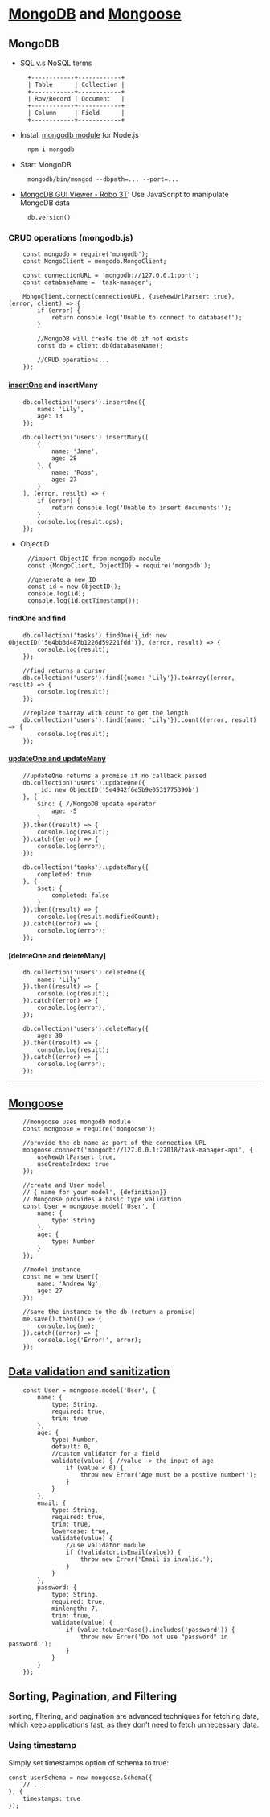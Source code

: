 # [MongoDB](https://docs.mongodb.com/) and [Mongoose](https://mongoosejs.com/)

## MongoDB

* SQL v.s NoSQL terms

        +------------+------------+
        | Table      | Collection |
        +------------+------------+
        | Row/Record | Document   |
        +------------+------------+
        | Column     | Field      |
        +------------+------------+

* Install [mongodb module](https://mongodb.github.io/node-mongodb-native/2.0/api/index.html) for Node.js

        npm i mongodb

* Start MongoDB

        mongodb/bin/mongod --dbpath=... --port=...

* [MongoDB GUI Viewer - Robo 3T](https://robomongo.org/download): Use JavaScript to manipulate MongoDB data

        db.version()

### CRUD operations (mongodb.js)

        const mongodb = require('mongodb');
        const MongoClient = mongodb.MongoClient;

        const connectionURL = 'mongodb://127.0.0.1:port';
        const databaseName = 'task-manager';

        MongoClient.connect(connectionURL, {useNewUrlParser: true}, (error, client) => {
            if (error) {
                return console.log('Unable to connect to database!');
            }

            //MongoDB will create the db if not exists
            const db = client.db(databaseName); 

            //CRUD operations...
        });

#### [insertOne](https://mongodb.github.io/node-mongodb-native/2.0/api/Collection.html#insertOne) and insertMany

        db.collection('users').insertOne({
            name: 'Lily',
            age: 13
        });

        db.collection('users').insertMany([
            {
                name: 'Jane',
                age: 28
            }, {
                name: 'Ross',
                age: 27
            }
        ], (error, result) => {
            if (error) {
                return console.log('Unable to insert documents!');
            }
            console.log(result.ops);
        });

* ObjectID

        //import ObjectID from mongodb module
        const {MongoClient, ObjectID} = require('mongodb');

        //generate a new ID
        const id = new ObjectID();
        console.log(id);
        console.log(id.getTimestamp());

#### findOne and find

        db.collection('tasks').findOne({_id: new ObjectID('5e4bb3d487b1226d59221fdd')}, (error, result) => {
            console.log(result);
        });

        //find returns a cursor
        db.collection('users').find({name: 'Lily'}).toArray((error, result) => {
            console.log(result);
        });

        //replace toArray with count to get the length
        db.collection('users').find({name: 'Lily'}).count((error, result) => {
            console.log(result);
        });

#### [updateOne and updateMany](https://docs.mongodb.com/manual/reference/operator/update/)

        //updateOne returns a promise if no callback passed
        db.collection('users').updateOne({
            _id: new ObjectID('5e4942f6e5b9e0531775390b')
        }, {
            $inc: { //MongoDB update operator
                age: -5
            }
        }).then((result) => {
            console.log(result);
        }).catch((error) => {
            console.log(error);
        });

        db.collection('tasks').updateMany({
            completed: true
        }, {
            $set: {
                completed: false
            }
        }).then((result) => {
            console.log(result.modifiedCount);
        }).catch((error) => {
            console.log(error);
        });

#### [deleteOne and deleteMany]

        db.collection('users').deleteOne({
            name: 'Lily'
        }).then((result) => {
            console.log(result);
        }).catch((error) => {
            console.log(error);
        });

        db.collection('users').deleteMany({
            age: 30
        }).then((result) => {
            console.log(result);
        }).catch((error) => {
            console.log(error);
        });

-----

## [Mongoose](https://mongoosejs.com/)

        //mongoose uses mongodb module
        const mongoose = require('mongoose');

        //provide the db name as part of the connection URL
        mongoose.connect('mongodb://127.0.0.1:27018/task-manager-api', {
            useNewUrlParser: true,
            useCreateIndex: true
        });

        //create and User model
        // {'name for your model', {definition}}
        // Mongoose provides a basic type validation
        const User = mongoose.model('User', {
            name: {
                type: String
            },
            age: {
                type: Number
            }
        });

        //model instance
        const me = new User({
            name: 'Andrew Ng', 
            age: 27
        });

        //save the instance to the db (return a promise)
        me.save().then(() => {
            console.log(me);
        }).catch((error) => {
            console.log('Error!', error);
        });

## [Data validation and sanitization](https://mongoosejs.com/docs/schematypes.html)

        const User = mongoose.model('User', {
            name: {
                type: String,
                required: true,
                trim: true
            },
            age: {
                type: Number,
                default: 0,
                //custom validator for a field
                validate(value) { //value -> the input of age
                    if (value < 0) {
                        throw new Error('Age must be a postive number!');
                    }
                }
            },
            email: {
                type: String,
                required: true,
                trim: true,
                lowercase: true,
                validate(value) {
                    //use validator module
                    if (!validator.isEmail(value)) {
                        throw new Error('Email is invalid.');
                    }
                }
            },
            password: {
                type: String,
                required: true,
                minlength: 7,
                trim: true,
                validate(value) {
                    if (value.toLowerCase().includes('password')) {
                        throw new Error('Do not use "password" in password.');
                    }
                }
            }
        });

## Sorting, Pagination, and Filtering

sorting, filtering, and pagination are advanced techniques for fetching data, which keep applications fast, as they don’t need to fetch unnecessary data.

### Using timestamp

Simply set timestamps option of schema to true:

    const userSchema = new mongoose.Schema({
        // ...
    }, {
        timestamps: true
    });
